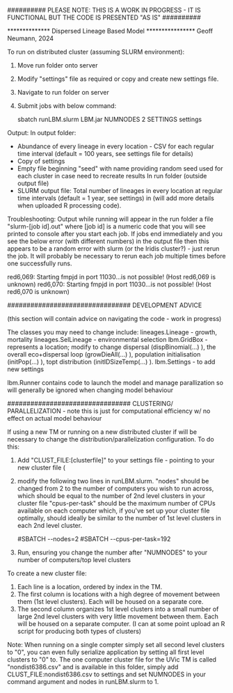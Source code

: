 ########## PLEASE NOTE: THIS IS A WORK IN PROGRESS - IT IS FUNCTIONAL BUT THE CODE IS PRESENTED "AS IS" ##########


************** Dispersed Lineage Based Model ****************
Geoff Neumann, 2024

To run on distributed cluster (assuming SLURM environment):
1) Move run folder onto server
2) Modify "settings" file as required or copy and create new settings file.
3) Navigate to run folder on server
4) Submit jobs with below command:
   
      sbatch runLBM.slurm LBM.jar NUMNODES 2 SETTINGS settings

Output:
In output folder:
 - Abundance of every lineage in every location - CSV for each regular time interval (default = 100 years, see settings file for details)
 - Copy of settings
 - Empty file beginning "seed" with name providing random seed used for each cluster in case need to recreate results
In run folder (outside output file) 
 - SLURM output file: Total number of lineages in every location at regular time intervals (default = 1 year, see settings) in (will add more details when uploaded R processing code).

Troubleshooting:
Output while running will appear in the run folder a file "slurm-[job id].out" where [job id] is a numeric code that you will see printed to console after you start each job. 
If jobs end immediately and you see the below error (with different numbers) in the output file then this appears to be a random error with slurm (or the Iridis cluster?) - just rerun the job. It will probably be necessary to rerun each job multiple times before one successfully runs.

red6,069: Starting fmpjd in port 11030...is not possible! (Host red6,069 is unknown)
red6,070: Starting fmpjd in port 11030...is not possible! (Host red6,070 is unknown)


################################ DEVELOPMENT ADVICE 

(this section will contain advice on navigating the code - work in progress)

The classes you may need to change include:
lineages.Lineage - growth, mortality
lineages.SelLineage - environmental selection
lbm.GridBox - represents a location; modify to change dispersal (dispBinomial(...) ), the overall eco+dispersal loop (growDieAll(...) ), population initialisation (initPop(...) ), topt distribution (initIDSizeTemp(...) ).
lbm.Settings - to add new settings
 

lbm.Runner contains code to launch the model and manage parallization so will generally be ignored when changing model behaviour


################################ CLUSTERING/ PARALLELIZATION - note this is just for computational efficiency w/ no effect on actual model behaviour 

If using a new TM or running on a new distributed cluster if will be necessary to change the distribution/parallelization configuration. To do this:
1) Add "CLUST_FILE:[clusterfile]" to your settings file - pointing to your new cluster file (
2) modify the following two lines in runLBM.slurm.
   "nodes" should be changed from 2 to the number of computers you wish to run across, which should be equal to the number of 2nd level clusters in your cluster file
   "cpus-per-task" should be the maximum number of CPUs available on each computer which, if you've set up your cluster file optimally,
                 should ideally be similar to the number of 1st level clusters in each 2nd level cluster.
   
     #SBATCH --nodes=2
     #SBATCH --cpus-per-task=192

4) Run, ensuring you change the number after "NUMNODES" to your number of computers/top level clusters

To create a new cluster file:
1) Each line is a location, ordered by index in the TM.
2) The first column is locations with a high degree of movement between them (1st level clusters). Each will be housed on a separate core.
3) The second column organizes 1st level clusters into a small number of large 2nd level clusters with very little movement between them. Each will be housed on a separate computer.
(I can at some point upload an R script for producing both types of clusters)

Note: When running on a single compter simply set all second level clusters to "0", you can even fully serialize application by setting all first level clusters to "0" to. The one computer cluster file for the UVic TM is called "nondist6386.csv" and is available in this folder, simply add CLUST_FILE:nondist6386.csv to settings and set NUMNODES in your command argument and nodes in runLBM.slurm to 1.

